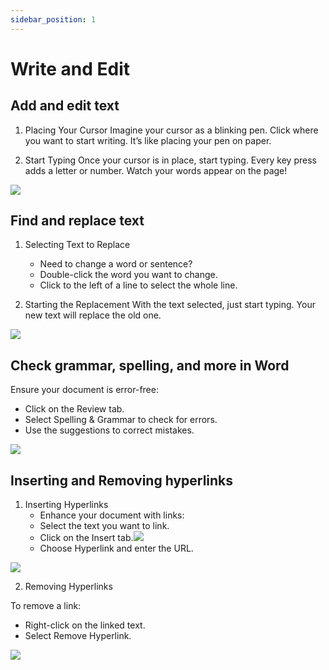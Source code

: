 ```yaml
---
sidebar_position: 1
---
```


# Write and Edit

## Add and edit text

1. Placing Your Cursor
   Imagine your cursor as a blinking pen. Click where you want to start writing. It’s like placing your pen on paper.

2. Start Typing
   Once your cursor is in place, start typing. Every key press adds a letter or number. Watch your words appear on the page!

![](https://lh7-us.googleusercontent.com/_w2OaCGQjMz_Ar7Bte9edIOZS9XLenYfLVEtTZ9Ev7o0ahIS61x-5B6QNtXcvJP_K2SOG_6tJjNod8FT0s7bAPWNWJAYl4cQKwQbuWnqpmm0EFYPf5M1ZiMYrnbZzljaRJgo5_CrXH2uV3YZlkQK0zY)

## Find and replace text

1. Selecting Text to Replace

   - Need to change a word or sentence?
   - Double-click the word you want to change.
   - Click to the left of a line to select the whole line.

2. Starting the Replacement
   With the text selected, just start typing. Your new text will replace the old one.

![](https://lh7-us.googleusercontent.com/J0rFhLh_V30qZO0hH9wxF-Rx45Dulbp_FcepjAW21avUiLpVa8JBy7RwRFOG_bKykeLEy8NdQU_QFCZweAGNh7pXtH6QFRkDqrW1W6JCuYs3PKzFPXB48RxrN8CbM0G_6BSmizPevHsB1nKAFKSEEiI)

## Check grammar, spelling, and more in Word

Ensure your document is error-free:

- Click on the Review tab.
- Select Spelling & Grammar to check for errors.
- Use the suggestions to correct mistakes.

![](https://lh7-us.googleusercontent.com/g1FFdqutneDfLtwa3mmb-7sJfHCXp96-Ml_vlEv7Stjs960ObG85WW33-7wW3_6PSV3BeWwIAIaJQNc0n5M7k0EdUkCv6bczR4HChJGuOAXKgrHoU3ZqYEN4-3SORm0WzwbqTsAuqj7t2Pva-rSNOyA)

## Inserting and Removing hyperlinks

1. Inserting Hyperlinks
   - Enhance your document with links:
   - Select the text you want to link.
   - Click on the Insert tab.![](https://lh7-us.googleusercontent.com/t1fJnZSskKpEX7aEoiD4_lT4BgyWfGqAvp-ej3QuNl0typ_o-2V70Zb2EQ8gOOpbTY2wsVUEo15KtoP-aMFCneJqjtlKdm_ZURd0mxAsSdFmgB-W3uuGI99HS_6UwteLVwdA_3lBxNmfduYa1vM-y5k)
   - Choose Hyperlink and enter the URL.

![](https://lh7-us.googleusercontent.com/r1rDyLJNN3Ro8bAFASIAn8uYxlsV0NiXhD4fgWgY4yJR96UYC5zRCzjxIxbAW9uC7XaqJ4Xvv7xjPaXOd-qGNkSbvRlu20qdTknG5Gg22kHvJPFuCJqCU6G4TAcaei3zaFB3YwNSSRvJwNjvsmC6jbQ)

2. Removing Hyperlinks

To remove a link:

- Right-click on the linked text.
- Select Remove Hyperlink.

![](https://lh7-us.googleusercontent.com/i-GBkbMDtpxiY5pKYAFMGOXf6eRLgU-RUohgdZQ2jh5_X5OoxCR97vlvOfec_cyEUwnsF7iJye4wwH13zm_HyyX4MW1uNs-hNKjv_dWE_aBhz6y8ess7WKedyBs4rLRWs-G6WkS3UGw8A65zXRve1tw)
